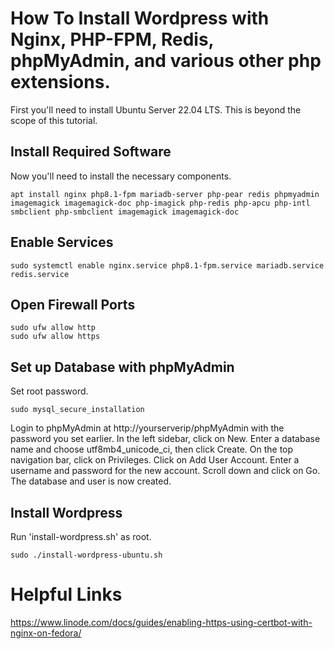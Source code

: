 # How To Install Wordpress with Nginx, PHP-FPM, Redis, phpMyAdmin, and various other php extensions.
First you'll need to install Ubuntu Server 22.04 LTS. This is beyond the scope of this tutorial.




## Install Required Software
Now you'll need to install the necessary components.
```
apt install nginx php8.1-fpm mariadb-server php-pear redis phpmyadmin imagemagick imagemagick-doc php-imagick php-redis php-apcu php-intl smbclient php-smbclient imagemagick imagemagick-doc
```

## Enable Services
```
sudo systemctl enable nginx.service php8.1-fpm.service mariadb.service redis.service
```


## Open Firewall Ports
```
sudo ufw allow http
sudo ufw allow https
```

## Set up Database with phpMyAdmin
Set root password.
```
sudo mysql_secure_installation
```
Login to phpMyAdmin at http://yourserverip/phpMyAdmin with the password you set earlier.
In the left sidebar, click on New. Enter a database name and choose utf8mb4_unicode_ci, then click Create.
On the top navigation bar, click on Privileges. Click on Add User Account.
Enter a username and password for the new account. Scroll down and click on Go. The database and user is now created.

## Install Wordpress
Run 'install-wordpress.sh' as root.
```
sudo ./install-wordpress-ubuntu.sh
```




# Helpful Links
https://www.linode.com/docs/guides/enabling-https-using-certbot-with-nginx-on-fedora/


